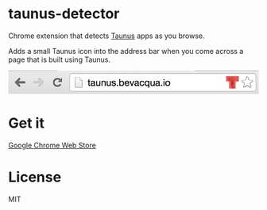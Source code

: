 # taunus-detector

Chrome extension that detects [Taunus](http://taunus.io) apps as you browse.

Adds a small Taunus icon into the address bar when you come across a page that is built using Taunus.

![taunus-detector screenshot](/images/taunus-detector-screenshot.png?raw=true)

# Get it

[Google Chrome Web Store](https://chrome.google.com/webstore/detail/taunus-detector/ibgjbjnjknkohmdoijjfcdhoomffoiae)

# License

MIT
